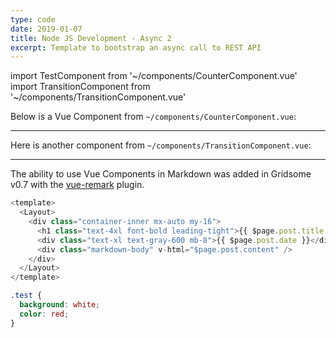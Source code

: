 ```yaml
---
type: code
date: 2019-01-07
title: Node JS Development - Async 2
excerpt: Template to bootstrap an async call to REST API
---
```

import TestComponent from '~/components/CounterComponent.vue'
import TransitionComponent from '~/components/TransitionComponent.vue'

Below is a Vue Component from `~/components/CounterComponent.vue`:

<test-component />

<hr>

Here is another component from `~/components/TransitionComponent.vue`:

<transition-component />

<hr>

The ability to use Vue Components in Markdown was added in Gridsome v0.7 with the [vue-remark](https://gridsome.org/plugins/@gridsome/vue-remark) plugin.

```js
<template>
  <Layout>
    <div class="container-inner mx-auto my-16">
      <h1 class="text-4xl font-bold leading-tight">{{ $page.post.title }}</h1>
      <div class="text-xl text-gray-600 mb-8">{{ $page.post.date }}</div>
      <div class="markdown-body" v-html="$page.post.content" />
    </div>
  </Layout>
</template>
```

```css
.test {
  background: white;
  color: red;
}
```
